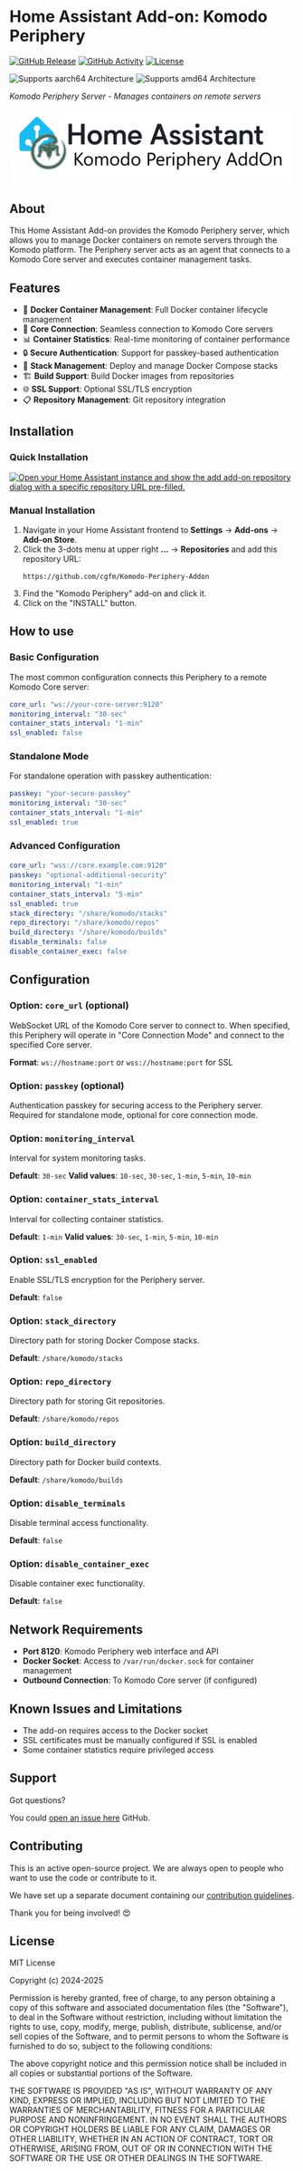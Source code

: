# Home Assistant Add-on: Komodo Periphery

[![GitHub Release][releases-shield]][releases]
[![GitHub Activity][commits-shield]][commits]
[![License][license-shield]](LICENSE)

![Supports aarch64 Architecture][aarch64-shield]
![Supports amd64 Architecture][amd64-shield]

_Komodo Periphery Server - Manages containers on remote servers_

![banner][banner-image]

## About

This Home Assistant Add-on provides the Komodo Periphery server, which allows you to manage Docker containers on remote servers through the Komodo platform. The Periphery server acts as an agent that connects to a Komodo Core server and executes container management tasks.

## Features

- 🐳 **Docker Container Management**: Full Docker container lifecycle management
- 🔗 **Core Connection**: Seamless connection to Komodo Core servers
- 📊 **Container Statistics**: Real-time monitoring of container performance
- 🔒 **Secure Authentication**: Support for passkey-based authentication
- 📁 **Stack Management**: Deploy and manage Docker Compose stacks
- 🏗️ **Build Support**: Build Docker images from repositories
- 🌐 **SSL Support**: Optional SSL/TLS encryption
- 📋 **Repository Management**: Git repository integration

## Installation

### Quick Installation

[![Open your Home Assistant instance and show the add add-on repository dialog with a specific repository URL pre-filled.](https://my.home-assistant.io/badges/supervisor_add_addon_repository.svg)](https://my.home-assistant.io/redirect/supervisor_add_addon_repository/?repository_url=https%3A%2F%2Fgithub.com%2Fcgfm%2FKomodo-Periphery-Addon)

### Manual Installation

1. Navigate in your Home Assistant frontend to **Settings** → **Add-ons** → **Add-on Store**.
2. Click the 3-dots menu at upper right **...** → **Repositories** and add this repository URL:
   ```
   https://github.com/cgfm/Komodo-Periphery-Addon
   ```
3. Find the "Komodo Periphery" add-on and click it.
4. Click on the "INSTALL" button.

## How to use

### Basic Configuration

The most common configuration connects this Periphery to a remote Komodo Core server:

```yaml
core_url: "ws://your-core-server:9120"
monitoring_interval: "30-sec"
container_stats_interval: "1-min"
ssl_enabled: false
```

### Standalone Mode

For standalone operation with passkey authentication:

```yaml
passkey: "your-secure-passkey"
monitoring_interval: "30-sec"
container_stats_interval: "1-min"
ssl_enabled: true
```

### Advanced Configuration

```yaml
core_url: "wss://core.example.com:9120"
passkey: "optional-additional-security"
monitoring_interval: "1-min"
container_stats_interval: "5-min"
ssl_enabled: true
stack_directory: "/share/komodo/stacks"
repo_directory: "/share/komodo/repos"
build_directory: "/share/komodo/builds"
disable_terminals: false
disable_container_exec: false
```

## Configuration

### Option: `core_url` (optional)

WebSocket URL of the Komodo Core server to connect to. When specified, this Periphery will operate in "Core Connection Mode" and connect to the specified Core server.

**Format**: `ws://hostname:port` or `wss://hostname:port` for SSL

### Option: `passkey` (optional)

Authentication passkey for securing access to the Periphery server. Required for standalone mode, optional for core connection mode.

### Option: `monitoring_interval`

Interval for system monitoring tasks.

**Default**: `30-sec`
**Valid values**: `10-sec`, `30-sec`, `1-min`, `5-min`, `10-min`

### Option: `container_stats_interval`

Interval for collecting container statistics.

**Default**: `1-min`
**Valid values**: `30-sec`, `1-min`, `5-min`, `10-min`

### Option: `ssl_enabled`

Enable SSL/TLS encryption for the Periphery server.

**Default**: `false`

### Option: `stack_directory`

Directory path for storing Docker Compose stacks.

**Default**: `/share/komodo/stacks`

### Option: `repo_directory`

Directory path for storing Git repositories.

**Default**: `/share/komodo/repos`

### Option: `build_directory`

Directory path for Docker build contexts.

**Default**: `/share/komodo/builds`

### Option: `disable_terminals`

Disable terminal access functionality.

**Default**: `false`

### Option: `disable_container_exec`

Disable container exec functionality.

**Default**: `false`

## Network Requirements

- **Port 8120**: Komodo Periphery web interface and API
- **Docker Socket**: Access to `/var/run/docker.sock` for container management
- **Outbound Connection**: To Komodo Core server (if configured)

## Known Issues and Limitations

- The add-on requires access to the Docker socket
- SSL certificates must be manually configured if SSL is enabled
- Some container statistics require privileged access

## Support

Got questions?

You could [open an issue here][issue] GitHub.

## Contributing

This is an active open-source project. We are always open to people who want to
use the code or contribute to it.

We have set up a separate document containing our
[contribution guidelines](.github/CONTRIBUTING.md).

Thank you for being involved! :heart_eyes:

## License

MIT License

Copyright (c) 2024-2025

Permission is hereby granted, free of charge, to any person obtaining a copy
of this software and associated documentation files (the "Software"), to deal
in the Software without restriction, including without limitation the rights
to use, copy, modify, merge, publish, distribute, sublicense, and/or sell
copies of the Software, and to permit persons to whom the Software is
furnished to do so, subject to the following conditions:

The above copyright notice and this permission notice shall be included in all
copies or substantial portions of the Software.

THE SOFTWARE IS PROVIDED "AS IS", WITHOUT WARRANTY OF ANY KIND, EXPRESS OR
IMPLIED, INCLUDING BUT NOT LIMITED TO THE WARRANTIES OF MERCHANTABILITY,
FITNESS FOR A PARTICULAR PURPOSE AND NONINFRINGEMENT. IN NO EVENT SHALL THE
AUTHORS OR COPYRIGHT HOLDERS BE LIABLE FOR ANY CLAIM, DAMAGES OR OTHER
LIABILITY, WHETHER IN AN ACTION OF CONTRACT, TORT OR OTHERWISE, ARISING FROM,
OUT OF OR IN CONNECTION WITH THE SOFTWARE OR THE USE OR OTHER DEALINGS IN THE
SOFTWARE.

[aarch64-shield]: https://img.shields.io/badge/aarch64-yes-green.svg
[amd64-shield]: https://img.shields.io/badge/amd64-yes-green.svg
[banner-image]: https://raw.githubusercontent.com/cgfm/Komodo-Periphery-Addon/refs/heads/main/images/banner.png
[commits-shield]: https://img.shields.io/github/commit-activity/y/cgfm/Komodo-Periphery-Addon.svg
[commits]: https://github.com/cgfm/Komodo-Periphery-Addon/commits/main
[contributors]: https://github.com/cgfm/Komodo-Periphery-Addon/graphs/contributors
[author]: https://github.com/cgfm
[issue]: https://github.com/cgfm/Komodo-Periphery-Addon/issues
[license-shield]: https://img.shields.io/github/license/cgfm/Komodo-Periphery-Addon.svg
[releases-shield]: https://img.shields.io/github/release/cgfm/Komodo-Periphery-Addon.svg
[releases]: https://github.com/cgfm/Komodo-Periphery-Addon/releases

